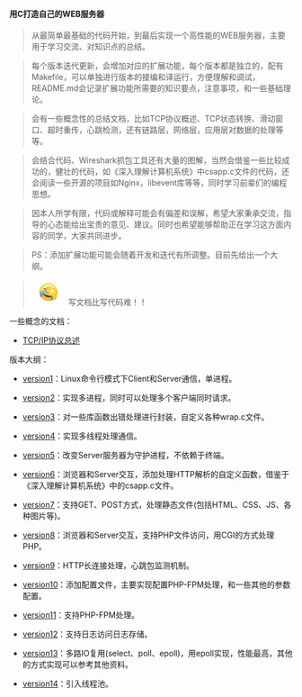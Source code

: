 
#### 用C打造自己的WEB服务器  
>  从最简单最基础的代码开始，到最后实现一个高性能的WEB服务器，主要用于学习交流、对知识点的总结。 
 
>  每个版本迭代更新，会增加对应的扩展功能，每个版本都是独立的，配有Makefile，可以单独进行版本的接编和译运行，方便理解和调试，README.md会记录扩展功能所需要的知识要点，注意事项，和一些基础理论。
  
>  会有一些概念性的总结文档，比如TCP协议概述、TCP状态转换、滑动窗口、超时重传，心跳检测，还有链路层，网络层，应用层对数据的处理等等。

>  会结合代码、Wireshark抓包工具还有大量的图解，当然会借鉴一些比较成功的，健壮的代码，如《深入理解计算机系统》中csapp.c文件的代码，还会阅读一些开源的项目如Nginx，libevent库等等，同时学习前辈们的编程思想。  

>  因本人所学有限，代码或解释可能会有偏差和误解，希望大家秉承交流，指导的心态能给出宝贵的意见、建议。同时也希望能够帮助正在学习这方面内容的同学，大家共同进步。    

> PS：添加扩展功能可能会随着开发和迭代有所调整。目前先给出一个大纲。

>![](https://raw.githubusercontent.com/choyda/picture/master/choyda-webserver-picture/other/xiao.png) 写文档比写代码难！！

一些概念的文档：  

* [TCP/IP协议总述]

版本大纲：

* [version1]：Linux命令行模式下Client和Server通信，单进程。

* [version2]：实现多进程，同时可以处理多个客户端同时请求。
* [version3]：对一些库函数出错处理进行封装，自定义各种wrap.c文件。
* [version4]：实现多线程处理通信。
* [version5]：改变Server服务器为守护进程，不依赖于终端。
* [version6]：浏览器和Server交互，添加处理HTTP解析的自定义函数，借鉴于《深入理解计算机系统》中的csapp.c文件。
* [version7]：支持GET、POST方式，处理静态文件(包括HTML、CSS、JS、各种图片等)。
* [version8]：浏览器和Server交互，支持PHP文件访问，用CGI的方式处理PHP。
* [version9]：HTTP长连接处理，心跳包监测机制。
* [version10]：添加配置文件，主要实现配置PHP-FPM处理，和一些其他的参数配置。
* [version11]：支持PHP-FPM处理。
* [version12]：支持日志访问日志存储。
* [version13]：多路IO复用(select、poll、epoll)，用epoll实现，性能最高，其他的方式实现可以参考其他资料。
* [version14]：引入线程池。

[TCP/IP协议总述]:https://github.com/choyda/choyda-webserver/blob/master/document/TCP%E5%8D%8F%E8%AE%AE%E6%80%BB%E8%BF%B0.md

[version1]: https://github.com/choyda/choyda-webserver/tree/master/version1  "version1"
[version2]: https://github.com/choyda/choyda-webserver/tree/master/version2  "version2"
[version3]: https://github.com/choyda/choyda-webserver/tree/master/version3  "version3"
[version4]: https://github.com/choyda/choyda-webserver/tree/master/version4  "version4"
[version5]: https://github.com/choyda/choyda-webserver/tree/master/version5  "version5"
[version6]: https://github.com/choyda/choyda-webserver/tree/master/version6  "version6"
[version7]: https://github.com/choyda/choyda-webserver/tree/master/version7  "version7"
[version8]: https://github.com/choyda/choyda-webserver/tree/master/version8  "version8"
[version9]: https://github.com/choyda/choyda-webserver/tree/master/version9  "version9"
[version10]: https://github.com/choyda/choyda-webserver/tree/master/version10  "version10"
[version11]: https://github.com/choyda/choyda-webserver/tree/master/version11  "version11"
[version12]: https://github.com/choyda/choyda-webserver/tree/master/version12  "version12"
[version13]: https://github.com/choyda/choyda-webserver/tree/master/version13  "version13"
[version14]: https://github.com/choyda/choyda-webserver/tree/master/version14  "version14"
